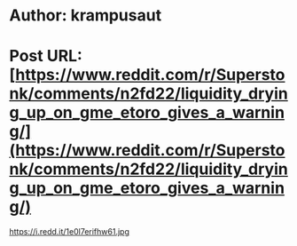 # Author: krampusaut
# Post URL: [https://www.reddit.com/r/Superstonk/comments/n2fd22/liquidity_drying_up_on_gme_etoro_gives_a_warning/](https://www.reddit.com/r/Superstonk/comments/n2fd22/liquidity_drying_up_on_gme_etoro_gives_a_warning/)


https://i.redd.it/1e0l7erifhw61.jpg